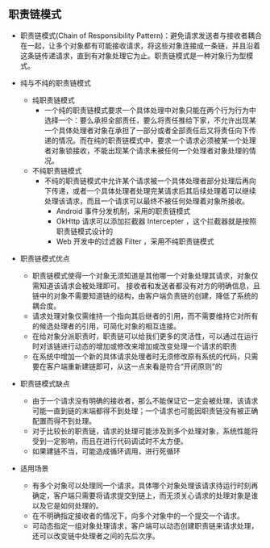 ## 职责链模式

* 职责链模式(Chain of Responsibility Pattern)：避免请求发送者与接收者耦合在一起，让多个对象都有可能接收请求，将这些对象连接成一条链，并且沿着这条链传递请求，直到有对象处理它为止。职责链模式是一种对象行为型模式。

* 纯与不纯的职责链模式
    * 纯职责链模式
        * 一个纯的职责链模式要求一个具体处理中对象只能在两个行为行为中选择一个：要么承担全部责任，要么将责任推给下家，不允许出现某一个具体处理者对象在承担了一部分或者全部责任后又将责任向下传递的情况。而在纯的职责链模式中，要求一个请求必须被某一个处理者对象锁接收，不能出现某个请求未被任何一个处理者对象处理的情况。
    * 不纯职责链模式
        * 不纯的职责链模式中允许某个请求被一个具体处理者部分处理后再向下传递，或者一个具体处理者处理完某请求后其后续处理着可以继续处理该请求，而且一个请求可以最终不被任何处理着对象所接收。
            * Android 事件分发机制，采用的职责链模式
            * OkHttp 请求可以添加拦截器 Intercepter ，这个拦截器就是按照职责链模式设计的
            * Web 开发中的过滤器 Filter ，采用不纯职责链模式
            
* 职责链模式优点
    * 职责链模式使得一个对象无须知道是其他哪一个对象处理其请求，对象仅需知道该请求会被处理即可。
    接收者和发送者都没有对方的明确信息，且链中的对象不需要知道链的结构，由客户端负责链的创建，降低了系统的耦合度。
    * 请求处理对象仅需维持一个指向其后继者的引用，而不需要维持它对所有的候选处理者的引用，可简化对象的相互连接。
    * 在给对象分派职责时，职责链可以给我们更多的灵活性，可以通过在运行时对该链进行动态的增加或修改来增加或改变处理一个请求的职责
    * 在系统中增加一个新的具体请求处理者时无须修改原有系统的代码，只需要在客户端重新建链即可，从这一点来看是符合“开闭原则”的

* 职责链模式缺点
    * 由于一个请求没有明确的接收者，那么不能保证它一定会被处理，该请求可能一直到链的末端都得不到处理；一个请求也可能因职责链没有被正确配置而得不到处理。
    * 对于比较长的职责链，请求的处理可能涉及到多个处理对象，系统性能将受到一定影响，而且在进行代码调试时不太方便。
    * 如果建链不当，可能造成循环调用，进行死循环
    
* 适用场景
    * 有多个对象可以处理同一个请求，具体哪个对象处理该请求待运行时刻再确定，客户端只需要将请求提交到链上，而无须关心请求的处理对象是谁以及它是如何处理的。
    * 在不明确指定接收者的情况下，向多个对象中的一个提交一个请求。
    * 可动态指定一组对象处理请求，客户端可以动态创建职责链来请求处理，还可以改变链中处理者之间的先后次序。
    
